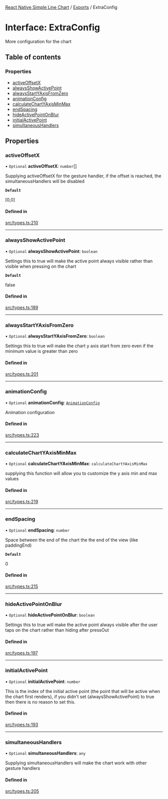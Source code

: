 [React Native Simple Line Chart](../README.md) / [Exports](../modules.md) / ExtraConfig

# Interface: ExtraConfig

More configuration for the chart

## Table of contents

### Properties

- [activeOffsetX](ExtraConfig.md#activeoffsetx)
- [alwaysShowActivePoint](ExtraConfig.md#alwaysshowactivepoint)
- [alwaysStartYAxisFromZero](ExtraConfig.md#alwaysstartyaxisfromzero)
- [animationConfig](ExtraConfig.md#animationconfig)
- [calculateChartYAxisMinMax](ExtraConfig.md#calculatechartyaxisminmax)
- [endSpacing](ExtraConfig.md#endspacing)
- [hideActivePointOnBlur](ExtraConfig.md#hideactivepointonblur)
- [initialActivePoint](ExtraConfig.md#initialactivepoint)
- [simultaneousHandlers](ExtraConfig.md#simultaneoushandlers)

## Properties

### activeOffsetX

• `Optional` **activeOffsetX**: `number`[]

Supplying activeOffsetX for the gesture handler, if the offset is reached, the simultaneousHandlers will be disabled

**`Default`**

[0,0]

#### Defined in

[src/types.ts:210](https://github.com/Malaa-tech/react-native-simple-line-chart/blob/b1965b6/src/types.ts#L210)

___

### alwaysShowActivePoint

• `Optional` **alwaysShowActivePoint**: `boolean`

Settings this to true will make the active point always visible rather than visible when pressing on the chart

**`Default`**

false

#### Defined in

[src/types.ts:189](https://github.com/Malaa-tech/react-native-simple-line-chart/blob/b1965b6/src/types.ts#L189)

___

### alwaysStartYAxisFromZero

• `Optional` **alwaysStartYAxisFromZero**: `boolean`

Settings this to true will make the chart y axis start from zero even if the minimum value is greater than zero

#### Defined in

[src/types.ts:201](https://github.com/Malaa-tech/react-native-simple-line-chart/blob/b1965b6/src/types.ts#L201)

___

### animationConfig

• `Optional` **animationConfig**: [`AnimationConfig`](AnimationConfig.md)

Animation configuration

#### Defined in

[src/types.ts:223](https://github.com/Malaa-tech/react-native-simple-line-chart/blob/b1965b6/src/types.ts#L223)

___

### calculateChartYAxisMinMax

• `Optional` **calculateChartYAxisMinMax**: `calculateChartYAxisMinMax`

supplying this function will allow you to customize the y axis min and max values

#### Defined in

[src/types.ts:219](https://github.com/Malaa-tech/react-native-simple-line-chart/blob/b1965b6/src/types.ts#L219)

___

### endSpacing

• `Optional` **endSpacing**: `number`

Space between the end of the chart the the end of the view (like paddingEnd)

**`Default`**

0

#### Defined in

[src/types.ts:215](https://github.com/Malaa-tech/react-native-simple-line-chart/blob/b1965b6/src/types.ts#L215)

___

### hideActivePointOnBlur

• `Optional` **hideActivePointOnBlur**: `boolean`

Settings this to true will make the active point always visible after the user taps on the chart rather than hiding after pressOut

#### Defined in

[src/types.ts:197](https://github.com/Malaa-tech/react-native-simple-line-chart/blob/b1965b6/src/types.ts#L197)

___

### initialActivePoint

• `Optional` **initialActivePoint**: `number`

This is the index of the initial active point (the point that will be active when the chart first renders), if you didn't set (alwaysShowActivePoint) to true then there is no reason to set this.

#### Defined in

[src/types.ts:193](https://github.com/Malaa-tech/react-native-simple-line-chart/blob/b1965b6/src/types.ts#L193)

___

### simultaneousHandlers

• `Optional` **simultaneousHandlers**: `any`

Supplying simultaneousHandlers will make the chart work with other gesture handlers

#### Defined in

[src/types.ts:205](https://github.com/Malaa-tech/react-native-simple-line-chart/blob/b1965b6/src/types.ts#L205)
